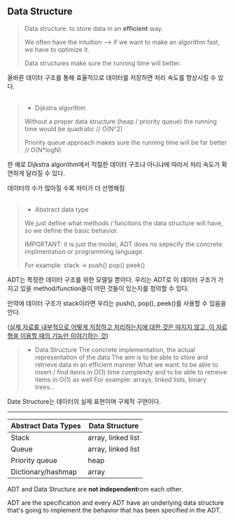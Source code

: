 ## Data Structure

>Data structure: to store data in an **efficient** way.
>
>We often have the intuition --> if we want to make an algorithm fast, we have to optimize it.
>
>Data structures make sure the running time will better.

올바른 데이터 구조를 통해 효율적으로 데이터를 저장하면 처리 속도를 향상시킬 수 있다.
<br>
<br>


>* Dijkstra algorithm
>
>Without a proper data structure (heap / priority queue) the running time would be quadratic // O(N^2)
>
>Priority queue approach makes sure the running time will be far better // O(N*logN)

한 예로 Dijkstra algorithm에서 적절한 데이터 구조냐 아니냐에 따라서 처리 속도가 확연하게 달라질 수 있다.

데이터의 수가 많아질 수록 차이가 더 선명해짐
<br>
<br>

>* Abstract data type
>
>We just define what methods / funcitons the data structure will have, so we define the basic behavior.
>
>IMPORTANT: it is just the model, ADT does no sepecify the concrete implmentation or programming language.
>
>For example: stack -> push() pop() peek()

ADT는 특정한 데이터 구조를 위한 모델일 뿐이다. 우리는 ADT로 이 데이터 구조가 가지고 있을 method/function들이 어떤 것들이 있는지를 정의할 수 있다.

만약에 데이터 구조가 stack이라면 우리는 push(), pop(), peek()를 사용할 수 있음을 안다.

([실제 자료를 내부적으로 어떻게 저장하고 처리하는지에 대한 것은 따지지 않고, 이 자료형을 이용할 때의 기능만 이야기하는 것](https://juff.tistory.com/entry/ADTAbstract-Data-Type))


>* Data Structure
> The concrete implementation, the actual representation of the data
> The aim is to be able to store and retrieve data in an efficient manner
> What we want: to be able to insert / find items in O(1) time complexity and to be able to retreive items in O(1) as well
> For example: arrays, linked lists, binary trees...

Date Structure는 데이터의 실제 표현이며 구체적 구현이다.

---


Abstract Data Types | Data Structure
--------------------|-----------------
Stack               | array, linked list
Queue               | array, linked list
Priority queue      | heap
Dictionary/hashmap  | array

ADT and Data Structure are **not independent**rom each other.

ADT are the specification and every ADT have an underlying data structure that's going to implement the behavior that has been specified in the ADT.
